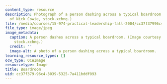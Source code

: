 ```yaml
---
content_type: resource
description: Photograph of a person dashing across a typical boardroom.(Image courtesy
  of Nick Cowie, stock.xchng.)
file: /media/courses/15-974-practical-leadership-fall-2004/cc37f37996c4303953257a411bddf093_15-974f04.jpg
file_type: image/jpeg
image_metadata:
  caption: A person dashes across a typical boardroom. (Image courtesy of Nick Cowie,
    stock.xchng.)
  credit: ''
  image-alt: A photo of a person dashing across a typical boardroom.
learning_resource_types: []
ocw_type: OCWImage
resourcetype: Image
title: Boardroom
uid: cc37f379-96c4-3039-5325-7a411bddf093
---
```

